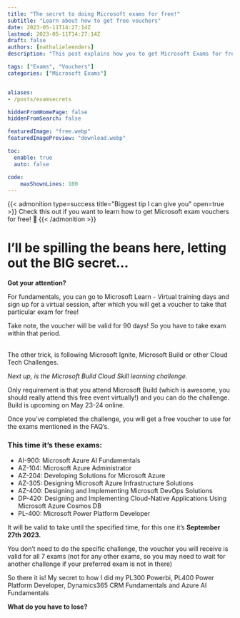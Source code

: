 ```yaml
---
title: "The secret to doing Microsoft exams for free!"
subtitle: "Learn about how to get free vouchers"
date: 2023-05-11T14:27:14Z
lastmod: 2023-05-11T14:27:14Z
draft: false
authors: [nathalieleenders]
description: "This post explains how you to get Microsoft Exams for free."

tags: ["Exams", "Vouchers"]
categories: ["Microsoft Exams"]


aliases: 
- /posts/examsecrets

hiddenFromHomePage: false
hiddenFromSearch: false

featuredImage: "free.webp"
featuredImagePreview: "download.webp"

toc:
  enable: true
  auto: false

code:
    maxShownLines: 100
---
```


<!--more-->

{{< admonition type=success title="Biggest tip I can give you" open=true >}}
Check this out if you want to learn how to get Microsoft exam vouchers for free! :yellow_heart:
{{< /admonition >}}

# I’ll be spilling the beans here, letting out the BIG secret…

**Got your attention?**

For fundamentals, you can go to Microsoft Learn - Virtual training days and sign up for a virtual session, after which you will get a voucher to take that particular exam for free! 

Take note, the voucher will be valid for 90 days! So you have to take exam within that period.<br><br>

The other trick, is following Microsoft Ignite, Microsoft Build or other Cloud Tech Challenges.

*Next up, is the Microsoft Build Cloud Skill learning challenge.*<br>

Only requirement is that you attend Microsoft Build (which is awesome, you should really attend this free event virtually!) and you can do the challenge. Build is upcoming on May 23-24 online.

Once you’ve completed the challenge, you will get a free voucher to use for the exams mentioned in the FAQ’s. 

### This time it’s these exams: ###

- AI-900: Microsoft Azure AI Fundamentals
- AZ-104: Microsoft Azure Administrator
- AZ-204: Developing Solutions for Microsoft Azure
- AZ-305: Designing Microsoft Azure Infrastructure Solutions
- AZ-400: Designing and Implementing Microsoft DevOps Solutions
- DP-420: Designing and Implementing Cloud-Native Applications Using Microsoft Azure Cosmos DB
- PL-400: Microsoft Power Platform Developer

It will be valid to take until the specified time, for this one it’s **September 27th 2023.**

You don’t need to do the specific challenge, the voucher you will receive is valid for all 7 exams (not for any other exams, so you may need to wait for another challenge if your preferred exam is not in there)

So there it is! My secret to how I did my PL300 Powerbi, PL400 Power Platform Developer, Dynamics365 CRM Fundamentals and Azure AI Fundamentals

**What do you have to lose?**